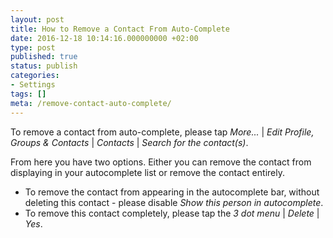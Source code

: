 ```yaml
---
layout: post
title: How to Remove a Contact From Auto-Complete
date: 2016-12-18 10:14:16.000000000 +02:00
type: post
published: true
status: publish
categories:
- Settings
tags: []
meta: /remove-contact-auto-complete/
---
```


To remove a contact from auto-complete, please tap *More...* \| *Edit Profile, Groups &amp; Contacts* \| *Contacts* \| *Search for the contact(s)*.

From here you have two options. Either you can remove the contact from displaying in your autocomplete list or remove the contact entirely.

* To remove the contact from appearing in the autocomplete bar, without deleting this contact - please disable *Show this person in autocomplete*.
* To remove this contact completely, please tap the *3 dot menu* \| *Delete* \| *Yes*.
